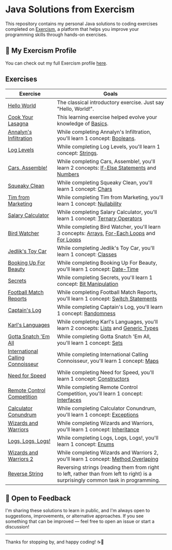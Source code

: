 # Java Solutions from Exercism

This repository contains my personal Java solutions to coding exercises completed on [Exercism](https://exercism.org/),
a platform that helps you improve your programming skills through hands-on exercises.

## 👤 My Exercism Profile

You can check out my full Exercism profile [here](https://exercism.org/profiles/Valmati).

## Exercises

| Exercise                                                               | Goals                                                                                                                                                                                                                                                              |
|------------------------------------------------------------------------|--------------------------------------------------------------------------------------------------------------------------------------------------------------------------------------------------------------------------------------------------------------------|
| [Hello World](hello-world)                                             | The classical introductory exercise. Just say "Hello, World!".                                                                                                                                                                                                     |
| [Cook Your Lasagna](lasagna)                                           | This learning exercise helped evolve your knowledge of [Basics](https://exercism.org/tracks/java/concepts/basics).                                                                                                                                                 |
| [Annalyn's Infiltration](annalyns-infiltration)                        | While completing Annalyn's Infiltration, you'll learn 1 concept: [Booleans](https://exercism.org/tracks/java/concepts/booleans).                                                                                                                                   |
| [Log Levels](log-levels)                                               | While completing Log Levels, you'll learn 1 concept: [Strings](https://exercism.org/tracks/java/concepts/strings).                                                                                                                                                 |
| [Cars, Assemble!](cars-assemble)                                       | While completing Cars, Assemble!, you'll learn 2 concepts: [If-Else Statements](https://exercism.org/tracks/java/concepts/if-else-statements) and [Numbers](https://exercism.org/tracks/java/concepts/numbers)                                                     |
| [Squeaky Clean](squeaky-clean)                                         | While completing Squeaky Clean, you'll learn 1 concept: [Chars](https://exercism.org/tracks/java/concepts/chars)                                                                                                                                                   |
| [Tim from Marketing](tim-from-marketing)                               | While completing Tim from Marketing, you'll learn 1 concept: [Nullability](https://exercism.org/tracks/java/concepts/nullability)                                                                                                                                  |
| [Salary Calculator](salary-calculator)                                 | While completing Salary Calculator, you'll learn 1 concept: [Ternary Operators](https://exercism.org/tracks/java/concepts/ternary-operators)                                                                                                                       |
| [Bird Watcher](bird-watcher)                                           | While completing Bird Watcher, you'll learn 3 concepts: [Arrays](https://exercism.org/tracks/java/concepts/arrays), [For-Each Loops](https://exercism.org/tracks/java/concepts/foreach-loops) and [For Loops](https://exercism.org/tracks/java/concepts/for-loops) |
| [Jedlik's Toy Car](jedliks-toy-car)                                    | While completing Jedlik's Toy Car, you'll learn 1 concept: [Classes](https://exercism.org/tracks/java/concepts/classes)                                                                                                                                            |
| [Booking Up For Beauty](booking-up-for-beauty)                         | While completing Booking Up For Beauty, you'll learn 1 concept: [Date-Time](https://exercism.org/tracks/java/concepts/datetime)                                                                                                                                    |
| [Secrets](secrets)                                                     | While completing Secrets, you'll learn 1 concept: [Bit Manipulation](https://exercism.org/tracks/java/concepts/bit-manipulation)                                                                                                                                   |
| [Football Match Reports](football-match-reports)                       | While completing Football Match Reports, you'll learn 1 concept: [Switch Statements](https://exercism.org/tracks/java/concepts/switch-statement)                                                                                                                   |
| [Captain's Log](captains-log)                                          | While completing Captain's Log, you'll learn 1 concept: [Randomness](https://exercism.org/tracks/java/concepts/randomness)                                                                                                                                         |
| [Karl's Languages](karls-languages)                                    | While completing Karl's Languages, you'll learn 2 concepts: [Lists](https://exercism.org/tracks/java/concepts/lists) and [Generic Types](https://exercism.org/tracks/java/concepts/generic-types)                                                                  |
| [Gotta Snatch 'Em All](gotta-snatch-em-all)                            | While completing Gotta Snatch 'Em All, you'll learn 1 concept: [Sets](https://exercism.org/tracks/java/concepts/sets)                                                                                                                                              |
| [International Calling Connoisseur](international-calling-connoisseur) | While completing International Calling Connoisseur, you'll learn 1 concept: [Maps](https://exercism.org/tracks/java/concepts/maps)                                                                                                                                 |
| [Need for Speed](need-for-speed)                                       | While completing Need for Speed, you'll learn 1 concept: [Constructors](https://exercism.org/tracks/java/concepts/constructors)                                                                                                                                    |
| [Remote Control Competition](remote-control-competition)               | While completing Remote Control Competition, you'll learn 1 concept: [Interfaces](https://exercism.org/tracks/java/concepts/interfaces)                                                                                                                            |
| [Calculator Conundrum](calculator-conundrum)                           | While completing Calculator Conundrum, you'll learn 1 concept: [Exceptions](https://exercism.org/tracks/java/concepts/exceptions)                                                                                                                                  |
| [Wizards and Warriors](wizards-and-warriors)                           | While completing Wizards and Warriors, you'll learn 1 concept: [Inheritance](https://exercism.org/tracks/java/concepts/inheritance)                                                                                                                                |
| [Logs, Logs, Logs!](logs-logs-logs)                                    | While completing Logs, Logs, Logs!, you'll learn 1 concept: [Enums](https://exercism.org/tracks/java/concepts/enums)                                                                                                                                               |
| [Wizards and Warriors 2](wizards-and-warriors-2)                       | While completing Wizards and Warriors 2, you'll learn 1 concept: [Method Overlaping](https://exercism.org/tracks/java/concepts/method-overloading)                                                                                                                 |
| [Reverse String](reverse-string)                                       | Reversing strings (reading them from right to left, rather than from left to right) is a surprisingly common task in programming.                                                                                                                                  |                                                                                                                                 |

## 💬 Open to Feedback

I'm sharing these solutions to learn in public, and I'm always open to suggestions, improvements, or alternative
approaches. If you see something that can be improved — feel free to open an issue or start a discussion!

---

Thanks for stopping by, and happy coding! ☕🚀
